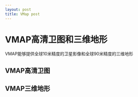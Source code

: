 ```yaml
---
layout: post
title: VMap post
---
```


# VMAP高清卫图和三维地形
VMAP能够提供全球10米精度的卫星影像和全球90米精度的三维地形
## VMAP高清卫图

## VMAP三维地形